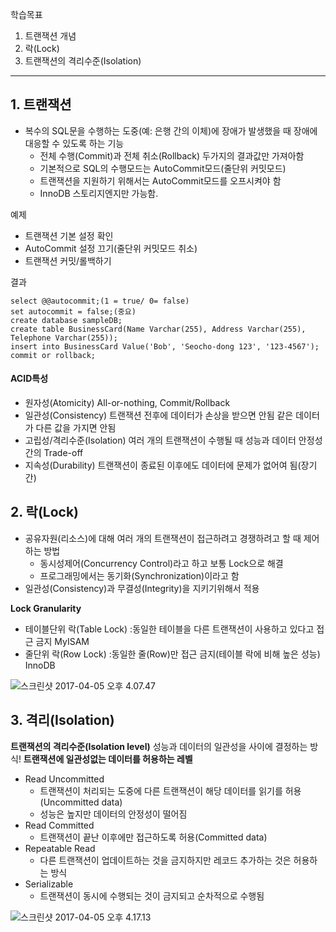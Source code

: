 학습목표
1. 트랜잭션 개념
2. 락(Lock)
3. 트랜잭션의 격리수준(Isolation)
----

## 1. 트랜잭션
 - 복수의 SQL문을 수행하는 도중(예: 은행 간의 이체)에 장애가 발생했을 때 장애에 대응할 수 있도록 하는 기능
    - 전체 수행(Commit)과 전체 취소(Rollback) 두가지의 결과값만 가져아함
    - 기본적으로 SQL의 수행모드는 AutoCommit모드(줄단위 커밋모드)
    - 트랜잭션을 지원하기 위해서는 AutoCommit모드를 오프시켜야 함
    - InnoDB 스토리지엔지만 가능함.

예제
 - 트랜잭션 기본 설정 확인
 - AutoCommit 설정 끄기(줄단위 커밋모드 취소)
 - 트랜잭션 커밋/롤백하기

 결과
```
select @@autocommit;(1 = true/ 0= false)
set autocommit = false;(중요)
create database sampleDB;
create table BusinessCard(Name Varchar(255), Address Varchar(255), Telephone Varchar(255));
insert into BusinessCard Value('Bob', 'Seocho-dong 123', '123-4567');
commit or rollback;
```

#### ACID특성
 - 원자성(Atomicity)
  All-or-nothing, Commit/Rollback
 - 일관성(Consistency)
 트랜잭션 전후에 데이터가 손상을 받으면 안됨
 같은 데이터가 다른 값을 가지면 안됨
 - 고립성/격리수준(Isolation)
 여러 개의 트랜잭션이 수행될 때 성능과 데이터 안정성간의 Trade-off
 - 지속성(Durability)
 트랜잭션이 종료된 이후에도 데이터에 문제가 없어여 됨(장기간)

## 2. 락(Lock)
- 공유자원(리소스)에 대해 여러 개의 트랜잭션이 접근하려고 경쟁하려고 할 때 제어하는 방법
    - 동시성제어(Concurrency Control)라고 하고 보통 Lock으로 해결
    - 프로그래밍에서는 동기화(Synchronization)이라고 함
- 일관성(Consistency)과 무결성(Integrity)을 지키기위해서 적용

**Lock Granularity**
- 테이블단위 락(Table Lock)
:동일한 테이블을 다른 트랜잭션이 사용하고 있다고 접근 금지
MyISAM
- 줄단위 락(Row Lock)
:동일한 줄(Row)만 접근 금지(테이블 락에 비해 높은 성능)
InnoDB

![스크린샷 2017-04-05 오후 4.07.47](http://i.imgur.com/FGO0rhe.png)

## 3. 격리(Isolation)
**트랜잭션의 격리수준(Isolation level)**
성능과 데이터의 일관성을 사이에 결정하는 방식!
**트랜잭션에 일관성없는 데이터를 허용하는 레벨**
- Read Uncommitted
    - 트랜잭션이 처리되는 도중에 다른 트랜잭션이 해당 데이터를 읽기를 허용(Uncommitted data)
    - 성능은 높지만 데이터의 안정성이 떨어짐
- Read Committed
    - 트랜잭션이 끝난 이후에만 접근하도록 허용(Committed data)
- Repeatable Read
    - 다른 트랜잭션이 업데이트하는 것을 금지하지만 레코드 추가하는 것은 허용하는 방식
- Serializable
    - 트랜잭션이 동시에 수행되는 것이 금지되고 순차적으로 수행됨

![스크린샷 2017-04-05 오후 4.17.13](http://i.imgur.com/Wpu74vN.png)
